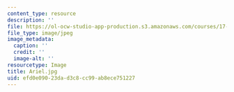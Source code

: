 ```yaml
---
content_type: resource
description: ''
file: https://ol-ocw-studio-app-production.s3.amazonaws.com/courses/17-269-race-ethnicity-and-american-politics-spring-2017/efd0e09023dad3c8cc99ab8ece751227_Ariel.jpg
file_type: image/jpeg
image_metadata:
  caption: ''
  credit: ''
  image-alt: ''
resourcetype: Image
title: Ariel.jpg
uid: efd0e090-23da-d3c8-cc99-ab8ece751227
---
```

